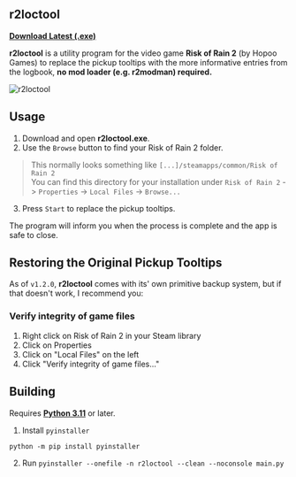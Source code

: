 ## r2loctool

**[Download Latest (.exe)](https://github.com/jack-avery/r2loctool/releases/latest/download/r2loctool.exe)**

**r2loctool** is a utility program for the video game **Risk of Rain 2** (by Hopoo Games) to replace the pickup tooltips with the more informative entries from the logbook, **no mod loader (e.g. r2modman) required.**

![r2loctool](https://user-images.githubusercontent.com/47289484/184267034-0ad2ba86-0953-4d41-8db3-70842ffe32b1.jpg)

## Usage
1. Download and open **r2loctool.exe**.
2. Use the `Browse` button to find your Risk of Rain 2 folder.
> This normally looks something like `[...]/steamapps/common/Risk of Rain 2`<br/>
> You can find this directory for your installation under `Risk of Rain 2` -> `Properties` -> `Local Files` -> `Browse...` 
3. Press `Start` to replace the pickup tooltips.

The program will inform you when the process is complete and the app is safe to close.

## Restoring the Original Pickup Tooltips
As of `v1.2.0`, **r2loctool** comes with its' own primitive backup system, but if that doesn't work, I recommend you:
### Verify integrity of game files
1. Right click on Risk of Rain 2 in your Steam library
2. Click on Properties
3. Click on "Local Files" on the left
4. Click "Verify integrity of game files..."

## Building
Requires **[Python 3.11](https://www.python.org/downloads/)** or later.

1. Install `pyinstaller`
```
python -m pip install pyinstaller
```
2. Run `pyinstaller --onefile -n r2loctool --clean --noconsole main.py`
